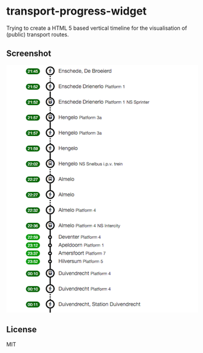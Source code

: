 transport-progress-widget
=========================

Trying to create a HTML 5 based vertical timeline for the visualisation of (public) transport routes.

Screenshot
----------

![Screenshot](/public/assets/screenshot.png)

License
-------
MIT

